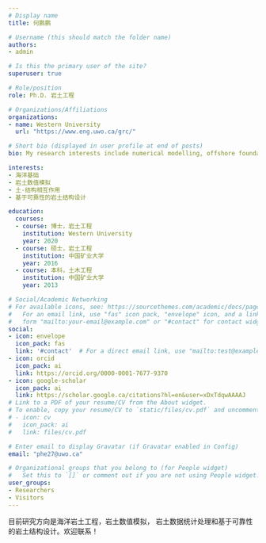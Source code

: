 ```yaml
---
# Display name
title: 何鹏鹏

# Username (this should match the folder name)
authors:
- admin

# Is this the primary user of the site?
superuser: true

# Role/position
role: Ph.D. 岩土工程

# Organizations/Affiliations
organizations:
- name: Western University
  url: "https://www.eng.uwo.ca/grc/"

# Short bio (displayed in user profile at end of posts)
bio: My research interests include numerical modelling, offshore foundations, soil-structure interaction and reliability-based design of geotechnical structures.

interests:
- 海洋基础
- 岩土数值模拟
- 土-结构相互作用
- 基于可靠性的岩土结构设计

education:
  courses:
  - course: 博士，岩土工程
    institution: Western University
    year: 2020
  - course: 硕士，岩土工程
    institution: 中国矿业大学
    year: 2016
  - course: 本科，土木工程
    institution: 中国矿业大学
    year: 2013

# Social/Academic Networking
# For available icons, see: https://sourcethemes.com/academic/docs/page-builder/#icons
#   For an email link, use "fas" icon pack, "envelope" icon, and a link in the
#   form "mailto:your-email@example.com" or "#contact" for contact widget.
social:
- icon: envelope
  icon_pack: fas
  link: '#contact'  # For a direct email link, use "mailto:test@example.org".
- icon: orcid
  icon_pack: ai
  link: https://orcid.org/0000-0001-7677-9370
- icon: google-scholar
  icon_pack: ai
  link: https://scholar.google.ca/citations?hl=en&user=xDxTdqwAAAAJ
# Link to a PDF of your resume/CV from the About widget.
# To enable, copy your resume/CV to `static/files/cv.pdf` and uncomment the lines below.
# - icon: cv
#   icon_pack: ai
#   link: files/cv.pdf

# Enter email to display Gravatar (if Gravatar enabled in Config)
email: "phe27@uwo.ca"

# Organizational groups that you belong to (for People widget)
#   Set this to `[]` or comment out if you are not using People widget.
user_groups:
- Researchers
- Visitors
---
```


目前研究方向是海洋岩土工程，岩土数值模拟， 岩土数据统计处理和基于可靠性的岩土结构设计。欢迎联系！
